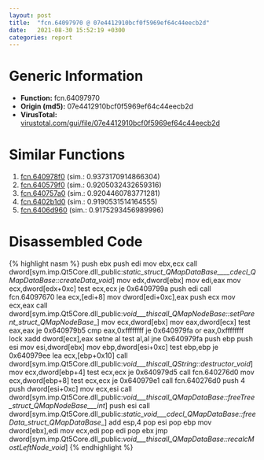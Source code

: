 ```yaml
---
layout: post
title:  "fcn.64097970 @ 07e4412910bcf0f5969ef64c44eecb2d"
date:   2021-08-30 15:52:19 +0300
categories: report
---
```


# Generic Information
- **Function:** fcn.64097970
- **Origin (md5):** 07e4412910bcf0f5969ef64c44eecb2d
- **VirusTotal:** [virustotal.com/gui/file/07e4412910bcf0f5969ef64c44eecb2d][virustotal_ref]



# Similar Functions

1. [fcn.640978f0][similar_1_ref] (sim.: 0.9373170914866304)
2. [fcn.640579f0][similar_2_ref] (sim.: 0.9205032432659316)
3. [fcn.640757a0][similar_3_ref] (sim.: 0.9204460783771281)
4. [fcn.6402b1d0][similar_4_ref] (sim.: 0.9190531514164555)
5. [fcn.6406d960][similar_5_ref] (sim.: 0.9175293456989996)


# Disassembled Code

{% highlight nasm %}
push ebx
push edi
mov ebx,ecx
call dword[sym.imp.Qt5Core.dll_public:_static_struct_QMapDataBase____cdecl_QMapDataBase::createData_void_]
mov edx,dword[ebx]
mov edi,eax
mov ecx,dword[edx+0xc]
test ecx,ecx
je 0x6409799a
push edi
call fcn.64097670
lea ecx,[edi+8]
mov dword[edi+0xc],eax
push ecx
mov ecx,eax
call dword[sym.imp.Qt5Core.dll_public:_void___thiscall_QMapNodeBase::setParent_struct_QMapNodeBase__]
mov ecx,dword[ebx]
mov eax,dword[ecx]
test eax,eax
je 0x640979b5
cmp eax,0xffffffff
je 0x640979fa
or eax,0xffffffff
lock xadd dword[ecx],eax
setne al
test al,al
jne 0x640979fa
push ebp
push esi
mov esi,dword[ebx]
mov ebp,dword[esi+0xc]
test ebp,ebp
je 0x640979ee
lea ecx,[ebp+0x10]
call dword[sym.imp.Qt5Core.dll_public:_void___thiscall_QString::destructor_void_]
mov ecx,dword[ebp+4]
test ecx,ecx
je 0x640979d5
call fcn.640276d0
mov ecx,dword[ebp+8]
test ecx,ecx
je 0x640979e1
call fcn.640276d0
push 4
push dword[esi+0xc]
mov ecx,esi
call dword[sym.imp.Qt5Core.dll_public:_void___thiscall_QMapDataBase::freeTree_struct_QMapNodeBase___int_]
push esi
call dword[sym.imp.Qt5Core.dll_public:_static_void___cdecl_QMapDataBase::freeData_struct_QMapDataBase__]
add esp,4
pop esi
pop ebp
mov dword[ebx],edi
mov ecx,edi
pop edi
pop ebx
jmp dword[sym.imp.Qt5Core.dll_public:_void___thiscall_QMapDataBase::recalcMostLeftNode_void_]
{% endhighlight %}


[similar_1_ref]: /report/fcn.640978f0@07e4412910bcf0f5969ef64c44eecb2d
[similar_2_ref]: /report/fcn.640579f0@07e4412910bcf0f5969ef64c44eecb2d
[similar_3_ref]: /report/fcn.640757a0@07e4412910bcf0f5969ef64c44eecb2d
[similar_4_ref]: /report/fcn.6402b1d0@07e4412910bcf0f5969ef64c44eecb2d
[similar_5_ref]: /report/fcn.6406d960@07e4412910bcf0f5969ef64c44eecb2d
[virustotal_ref]: https://www.virustotal.com/gui/file/07e4412910bcf0f5969ef64c44eecb2d